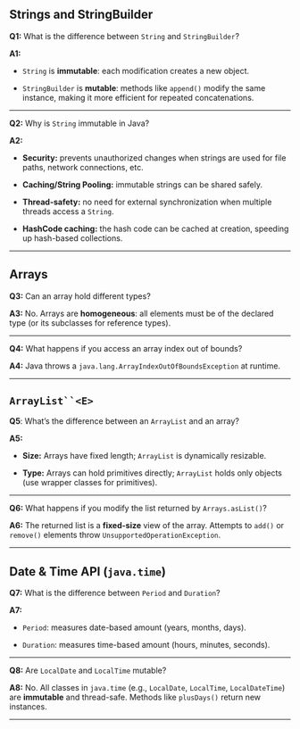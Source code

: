## Strings and StringBuilder

**Q1:** What is the difference between `String` and `StringBuilder`?

**A1:**

- `String` is **immutable**: each modification creates a new object.
    
- `StringBuilder` is **mutable**: methods like `append()` modify the same instance, making it more efficient for repeated concatenations.
    

---

**Q2:** Why is `String` immutable in Java?

**A2:**

- **Security:** prevents unauthorized changes when strings are used for file paths, network connections, etc.
    
- **Caching/String Pooling:** immutable strings can be shared safely.
    
- **Thread-safety:** no need for external synchronization when multiple threads access a `String`.
    
- **HashCode caching:** the hash code can be cached at creation, speeding up hash-based collections.
    

---

## Arrays

**Q3:** Can an array hold different types?

**A3:** No. Arrays are **homogeneous**: all elements must be of the declared type (or its subclasses for reference types).

---

**Q4:** What happens if you access an array index out of bounds?

**A4:** Java throws a `java.lang.ArrayIndexOutOfBoundsException` at runtime.

---
## `ArrayList``<E>`

**Q5**:  What’s the difference between an `ArrayList` and an array?

**A5:**
- **Size:** Arrays have fixed length; `ArrayList` is dynamically resizable.
    
- **Type:** Arrays can hold primitives directly; `ArrayList` holds only objects (use wrapper classes for primitives).
    

---

**Q6:** What happens if you modify the list returned by `Arrays.asList()`?

**A6:** The returned list is a **fixed-size** view of the array. Attempts to `add()` or `remove()` elements throw `UnsupportedOperationException`.

---

## Date & Time API (`java.time`)

**Q7:** What is the difference between `Period` and `Duration`?

**A7:**

- `Period`: measures date-based amount (years, months, days).
    
- `Duration`: measures time-based amount (hours, minutes, seconds).
    

---

**Q8:** Are `LocalDate` and `LocalTime` mutable?

**A8:** No. All classes in `java.time` (e.g., `LocalDate`, `LocalTime`, `LocalDateTime`) are **immutable** and thread-safe. Methods like `plusDays()` return new instances.

---
